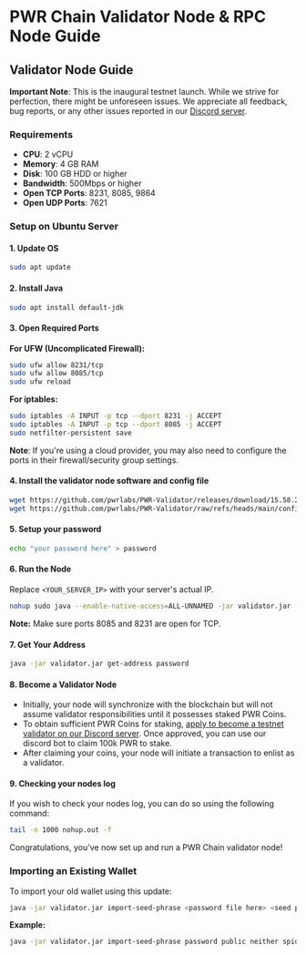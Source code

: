 # PWR Chain Validator Node & RPC Node Guide

## Validator Node Guide

**Important Note**: This is the inaugural testnet launch. While we strive for perfection, there might be unforeseen issues. We appreciate all feedback, bug reports, or any other issues reported in our [Discord server](https://discord.gg/DJkcuy9SAg).

### Requirements

- **CPU**: 2 vCPU
- **Memory**: 4 GB RAM  
- **Disk**: 100 GB HDD or higher
- **Bandwidth**: 500Mbps or higher
- **Open TCP Ports**: 8231, 8085, 9864
- **Open UDP Ports**: 7621

### Setup on Ubuntu Server

#### 1. Update OS

```bash
sudo apt update
```

#### 2. Install Java

```bash
sudo apt install default-jdk
```

#### 3. Open Required Ports

**For UFW (Uncomplicated Firewall):**

```bash
sudo ufw allow 8231/tcp
sudo ufw allow 8085/tcp
sudo ufw reload
```

**For iptables:**

```bash
sudo iptables -A INPUT -p tcp --dport 8231 -j ACCEPT
sudo iptables -A INPUT -p tcp --dport 8085 -j ACCEPT
sudo netfilter-persistent save
```

**Note**: If you're using a cloud provider, you may also need to configure the ports in their firewall/security group settings.

#### 4. Install the validator node software and config file

```bash
wget https://github.com/pwrlabs/PWR-Validator/releases/download/15.58.2/validator.jar
wget https://github.com/pwrlabs/PWR-Validator/raw/refs/heads/main/config.json
```

#### 5. Setup your password

```bash
echo "your password here" > password
```

#### 6. Run the Node

Replace `<YOUR_SERVER_IP>` with your server's actual IP.

```bash
nohup sudo java --enable-native-access=ALL-UNNAMED -jar validator.jar --ip <your nodes ip here> --password password &
```

**Note:** Make sure ports 8085 and 8231 are open for TCP.

#### 7. Get Your Address

```bash
java -jar validator.jar get-address password
```

#### 8. Become a Validator Node

- Initially, your node will synchronize with the blockchain but will not assume validator responsibilities until it possesses staked PWR Coins.
- To obtain sufficient PWR Coins for staking, [apply to become a testnet validator on our Discord server](https://discord.gg/DJkcuy9SAg). Once approved, you can use our discord bot to claim 100k PWR to stake.
- After claiming your coins, your node will initiate a transaction to enlist as a validator.

#### 9. Checking your nodes log

If you wish to check your nodes log, you can do so using the following command:

```bash
tail -n 1000 nohup.out -f
```

Congratulations, you've now set up and run a PWR Chain validator node!

### Importing an Existing Wallet

To import your old wallet using this update:

```bash
java -jar validator.jar import-seed-phrase <password file here> <seed phrase here>
```

**Example:**

```bash
java -jar validator.jar import-seed-phrase password public neither spider scare diagram knife fragile road kit guess crucial bachelor
```
